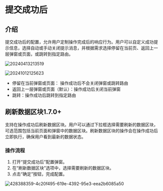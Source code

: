 # 提交成功后

## 介绍

提交成功后的配置，允许用户定制操作完成后的响应行为。用户可以自定义成功提示信息，选择自动或手动关闭提示消息，并根据需求选择停留在当前页、返回上一层弹窗或页面，或跳转到指定路由。

![20240413213519](https://static-docs.nocobase.com/20240413213519.png)

![20241012125623](https://static-docs.nocobase.com/20241012125623.png)

- 停留在当前弹窗或页面： 操作成功后不会关闭弹窗或跳转路由
- 返回上一层弹窗或页面（默认）：操作成功后关闭当前弹窗
- 跳转：操作成功后跳转到指定路由

## 刷新数据区块<badge>1.7.0+</badge>

支持在操作成功后刷新数据区块。用户可以通过下拉框选择需要刷新的数据区块，可选范围包括当前页面和弹窗中的数据区块。刷新数据区块的操作会在操作成功后立即执行，确保用户看到最新的数据状态。

### 操作流程
1. 打开“提交成功后”配置弹窗。
2. 在“刷新数据区块”选项中，选择需要刷新的数据区块。
3. 点击“确定”按钮，完成配置。

![428388359-4c20f495-619e-4392-95e3-eea2b6085a50](https://static-docs.nocobase.com/428388359-4c20f495-619e-4392-95e3-eea2b6085a50.gif)
